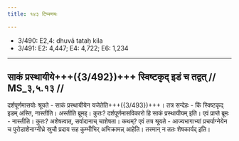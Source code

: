 ```yaml
---
title: १४३ टिप्पणयः

---
```

- 3/490: E2,4: dhuvā tataḥ kila
- 3/491: E2: 4,447; E4: 4,722; E6: 1,234

____________________________________________


## साकं प्रस्थायीये+++({3/492})+++ स्विष्टकृद् इडं च तद्वत् // MS_३,५.१३ //

दर्शपूर्णमासयोः श्रूयते - साकं प्रस्थायीयेन यजेतेति+++({3/493})+++। तत्र सन्देहः - किं स्विष्टकृद् इडम् अस्ति, नास्तीति। अस्तीति ब्रूमह्। कुतः? दर्शपूर्णमासविकारो हि साकं प्रस्थायीयम् इति। एवं प्राप्ते ब्रूमः - नास्तीति। कुतः? अशेषत्वात्, सर्वादानाच् चाशेषता। कथम्? एवं तत्र श्रूयते - आज्यभागाभ्यां प्रचर्याग्नेयेन च पुरोडाशेनाग्नीध्रे स्रुचौ प्रदाय सह कुम्भीभिर् अभिक्रामन्न् आहेति। तस्मान् न ततः शेषकार्यद् इति।